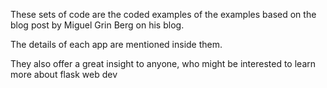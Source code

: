 These sets of code are the coded examples of the examples based on the blog post by Miguel Grin Berg on his blog.

The details of each app are mentioned inside them.

They also offer a great insight to anyone, who might be interested to learn more about flask web dev


